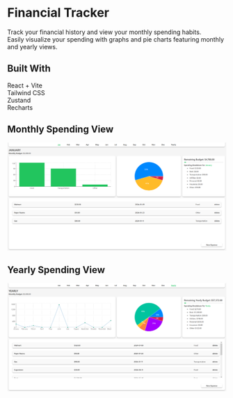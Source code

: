 # Financial Tracker
Track your financial history and view your monthly spending habits.\
Easily visualize your spending with graphs and pie charts featuring monthly and yearly views.

## Built With
React + Vite \
Tailwind CSS \
Zustand \
Recharts

## Monthly Spending View
![Screencap 1](https://github.com/vChrisL/Finance-Tracker/blob/master/src/screenshots/sc1.PNG?raw=true)

## Yearly Spending View
![Screencap 2](https://github.com/vChrisL/Finance-Tracker/blob/master/src/screenshots/sc2.PNG?raw=true)